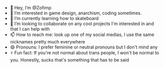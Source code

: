 - 👋 Hey, I’m @Zofimp
- 👀 I’m interested in game design, anarchism, coding sometimes.
- 🌱 I’m currently learning how to skateboard
- 💞️ I’m looking to collaborate on any cool projects I'm interested in and that I can help with
- 📫 How to reach me: look up one of my social medias, I use the same nicknames pretty much everywhere
- 😄 Pronouns: I prefer feminine or neutral pronouns but I don't mind any
- ⚡ Fun fact: If you're not normal about trans people, I won't be normal to you. Honestly, sucks that's something that has to be said
